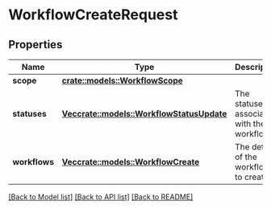# WorkflowCreateRequest

## Properties

Name | Type | Description | Notes
------------ | ------------- | ------------- | -------------
**scope** | [**crate::models::WorkflowScope**](WorkflowScope.md) |  | 
**statuses** | [**Vec<crate::models::WorkflowStatusUpdate>**](WorkflowStatusUpdate.md) | The statuses to associate with the workflows. | 
**workflows** | [**Vec<crate::models::WorkflowCreate>**](WorkflowCreate.md) | The details of the workflows to create. | 

[[Back to Model list]](../README.md#documentation-for-models) [[Back to API list]](../README.md#documentation-for-api-endpoints) [[Back to README]](../README.md)


